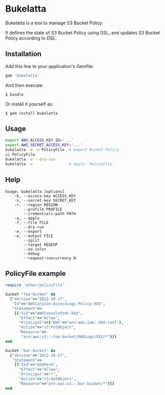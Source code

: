 # Bukelatta

Bukelatta is a tool to manage S3 Bucket Policy.

It defines the state of S3 Bucket Policy using DSL, and updates S3 Bucket Policy according to DSL.

## Installation

Add this line to your application's Gemfile:

```ruby
gem 'bukelatta'
```

And then execute:

    $ bundle

Or install it yourself as:

    $ gem install bukelatta

## Usage

```sh
export AWS_ACCESS_KEY_ID='...'
export AWS_SECRET_ACCESS_KEY='...'
bukelatta -e -o PolicyFile  # export Bucket Policy
vi PolicyFile
bukelatta -a --dry-run
bukelatta -a                # apply `PolicyFile`
```

## Help

```
Usage: bukelatta [options]
    -k, --access-key ACCESS_KEY
    -s, --secret-key SECRET_KEY
    -r, --region REGION
        --profile PROFILE
        --credentials-path PATH
    -a, --apply
    -f, --file FILE
        --dry-run
    -e, --export
    -o, --output FILE
        --split
        --target REGEXP
        --no-color
        --debug
        --request-concurrency N
```

## PolicyFile example

```ruby
require 'other/policyfile'

bucket "foo-bucket" do
  {"Version"=>"2012-10-17",
   "Id"=>"AWSConsole-AccessLogs-Policy-XXX",
   "Statement"=>
    [{"Sid"=>"AWSConsoleStmt-XXX",
      "Effect"=>"Allow",
      "Principal"=>{"AWS"=>"arn:aws:iam::XXX:root"},
      "Action"=>"s3:PutObject",
      "Resource"=>
       "arn:aws:s3:::foo-bucket/AWSLogs/XXX/*"}]}
end

bucket "bar-bucket" do
  {"Version"=>"2012-10-17",
   "Statement"=>
    [{"Sid"=>"AddPerm",
      "Effect"=>"Allow",
      "Principal"=>"*",
      "Action"=>"s3:GetObject",
      "Resource"=>"arn:aws:s3:::bar-bucket/*"}]}
end
```
